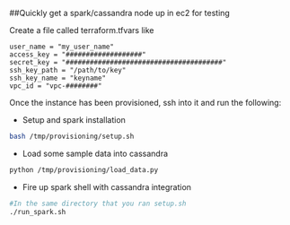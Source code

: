 ##Quickly get a spark/cassandra node up in ec2 for testing

Create a file called terraform.tfvars like
```
user_name = "my_user_name"
access_key = "###################"
secret_key = "#######################################"
ssh_key_path = "/path/to/key"
ssh_key_name = "keyname"
vpc_id = "vpc-########"
```


Once the instance has been provisioned, ssh into it and run the following:

* Setup and spark installation
```bash
bash /tmp/provisioning/setup.sh
```

* Load some sample data into cassandra
```bash
python /tmp/provisioning/load_data.py
```

* Fire up spark shell with cassandra integration
```bash
#In the same directory that you ran setup.sh
./run_spark.sh
```


